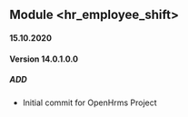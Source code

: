 ## Module <hr_employee_shift>

#### 15.10.2020
#### Version 14.0.1.0.0
##### ADD
- Initial commit for OpenHrms Project